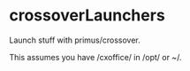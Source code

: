 crossoverLaunchers
==================

Launch stuff with primus/crossover.

This assumes you have /cxoffice/ in /opt/ or ~/.
